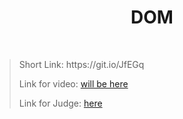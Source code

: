 <h1 align="center">DOM</h1>
    <br>

<blockquote>
    <p>
        Short Link: https://git.io/JfEGq
    </p>
    <p>
        Link for video:
        <a href="#">will be here</a>
    </p>
    <p>
        Link for Judge: 
        <a href="https://judge.softuni.bg/Contests/Practice/Index/1801#0">here</a>
    </p>
</blockquote>
